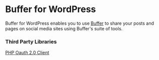 Buffer for WordPress
=========

Buffer for WordPress enables you to use [Buffer](https://bufferapp.com) to share your posts and pages on social media sites using Buffer's suite of tools.

### Third Party Libraries
[PHP Oauth 2.0 Client](https://github.com/fkooman/php-oauth-client)
